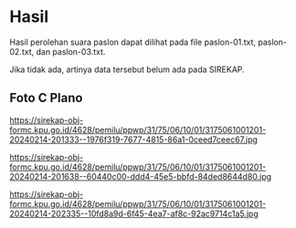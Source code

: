 # Hasil

Hasil perolehan suara paslon dapat dilihat pada file paslon-01.txt, paslon-02.txt, dan paslon-03.txt.

Jika tidak ada, artinya data tersebut belum ada pada SIREKAP.

## Foto C Plano

https://sirekap-obj-formc.kpu.go.id/4628/pemilu/ppwp/31/75/06/10/01/3175061001201-20240214-201333--1976f319-7677-4815-86a1-0ceed7ceec67.jpg

https://sirekap-obj-formc.kpu.go.id/4628/pemilu/ppwp/31/75/06/10/01/3175061001201-20240214-201638--60440c00-ddd4-45e5-bbfd-84ded8644d80.jpg

https://sirekap-obj-formc.kpu.go.id/4628/pemilu/ppwp/31/75/06/10/01/3175061001201-20240214-202335--10fd8a9d-6f45-4ea7-af8c-92ac9714c1a5.jpg
